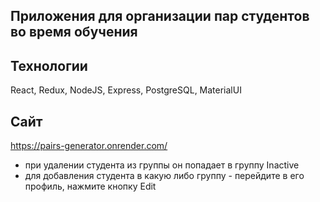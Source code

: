 ##  Приложения для организации пар студентов во время обучения

## Технологии
React, Redux, NodeJS, Express, PostgreSQL, MaterialUI

##  Сайт
https://pairs-generator.onrender.com/

- при удалении студента из группы он попадает в группу Inactive
- для добавления студента в какую либо группу - перейдите в его профиль, нажмите кнопку Edit
